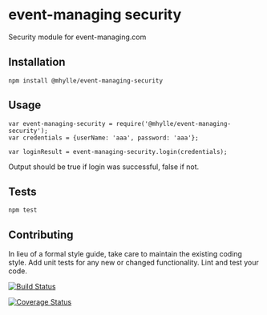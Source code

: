 event-managing security
=========

Security module for event-managing.com

## Installation

  `npm install @mhylle/event-managing-security`

## Usage

    var event-managing-security = require('@mhylle/event-managing-security');
    var credentials = {userName: 'aaa', password: 'aaa'};

    var loginResult = event-managing-security.login(credentials);
  
  
  Output should be true if login was successful, false if not.


## Tests

  `npm test`

## Contributing

In lieu of a formal style guide, take care to maintain the existing coding style. Add unit tests for any new or changed functionality. Lint and test your code.



[![Build Status](https://travis-ci.org/mhylle/schema2-security.svg)](https://travis-ci.org/mhylle/event-managing-security)

[![Coverage Status](https://coveralls.io/repos/mhylle/event-managing-security/badge.svg?branch=master&service=github)](https://coveralls.io/github/mhylle/event-managing-security?branch=master)

